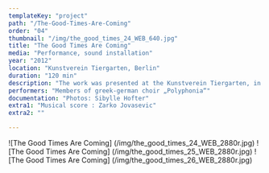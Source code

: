 ```yaml
---
templateKey: "project"
path: "/The-Good-Times-Are-Coming"
order: "04"
thumbnail: "/img/the_good_times_24_WEB_640.jpg"
title: "The Good Times Are Coming"
media: "Performance, sound installation"
year: "2012"
location: "Kunstverein Tiergarten, Berlin"
duration: "120 min"
description: "The work was presented at the Kunstverein Tiergarten, in Berlin. I invited members of the Greek-German choir “Polyphonia”, based in Berlin, to do ensemble improvisations. The only direction I gave them, concerned the repetition of the following verse: “The good times are coming, they will be coming real soon / The good times are coming when they come I ll be there.” For over two hours, the duration of the performance, the choir remained locked in the manager’s office. To symbolically free access to that place, I removed all the doors along the way to the room and leaned them against the walls. The audience of the exhibition could hear the choir’s singing echo through the corridors and out into the street, through the open windows of the room, and could vaguely make out silhouettes behind the closed glass door. The condition of the choir’s incarceration in contrast to their happy message was decisive both for the process of improvisation and the listeners’ perception of the message. After the night of the performance and for the duration of the exhibition, the choir singing was heard emanating from the closed manager’s room as a sound installation."
performers: "Members of greek-german choir „Polyphonia“"
documentation: "Photos: Sibylle Hofter"
extra1: "Musical score : Zarko Jovasevic"
extra2: ""

---
```


![The Good Times Are Coming] (/img/the_good_times_24_WEB_2880r.jpg)
![The Good Times Are Coming] (/img/the_good_times_25_WEB_2880r.jpg)
![The Good Times Are Coming] (/img/the_good_times_26_WEB_2880r.jpg)


